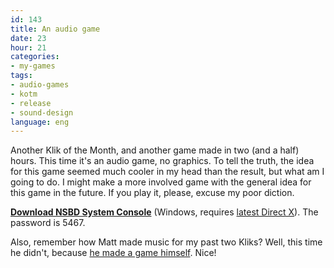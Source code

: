 ```yaml
---
id: 143
title: An audio game
date: 23
hour: 21
categories:
- my-games
tags:
- audio-games
- kotm
- release
- sound-design
language: eng
---
```


Another Klik of the Month, and another game made in two (and a half) hours. This time it's an audio game, no graphics. To tell the truth, the idea for this game seemed much cooler in my head than the result, but what am I going to do. I might make a more involved game with the general idea for this game in the future. If you play it, please, excuse my poor diction.

[**Download NSBD System Console**](//www.agj.cl/files/games/nsbds.zip) (Windows, requires [latest Direct X](http://www.softpedia.com/get/System/OS-Enhancements/DirectX-9.0c-Redistributable.shtml)). The password is 5467.

Also, remember how Matt made music for my past two Kliks? Well, this time he didn't, because [he made a game himself](http://www.fireandrobot.com/?p=429). Nice!
